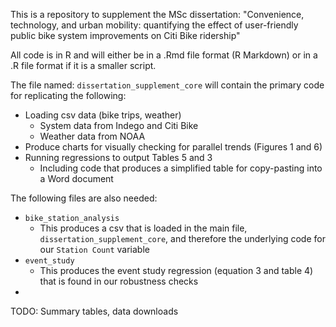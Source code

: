 This is a repository to supplement the MSc dissertation: "Convenience, technology, and urban mobility: quantifying the effect of user-friendly public bike system improvements on Citi Bike ridership"

All code is in R and will either be in a .Rmd file format (R Markdown) or in a .R file format if it is a smaller script.

The file named: `dissertation_supplement_core` will contain the primary code for replicating the following:
* Loading csv data (bike trips, weather)
  * System data from Indego and Citi Bike
  * Weather data from NOAA     
* Produce charts for visually checking for parallel trends (Figures 1 and 6)
* Running regressions to output Tables 5 and 3
  * Including code that produces a simplified table for copy-pasting into a Word document

The following files are also needed:
* `bike_station_analysis`
  * This produces a csv that is loaded in the main file, `dissertation_supplement_core`, and therefore the underlying code for our `Station Count` variable
* `event_study`
  * This produces the event study regression (equation 3 and table 4) that is found in our robustness checks
*


TODO: Summary tables, data downloads

